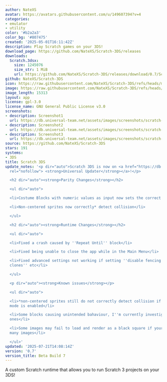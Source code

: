 ```yaml
---
author: NateXS
avatar: https://avatars.githubusercontent.com/u/149607394?v=4
categories:
- emulator
- utility
color: '#b2a2a3'
color_bg: '#807475'
created: '2025-05-01T16:11:42Z'
description: Play Scratch games on your 3DS!
download_page: https://github.com/NateXS/Scratch-3DS/releases
downloads:
  Scratch.3dsx:
    size: 1245076
    size_str: 1 MiB
    url: https://github.com/NateXS/Scratch-3DS/releases/download/0.7/Scratch.3dsx
github: NateXS/Scratch-3DS
icon: https://raw.githubusercontent.com/NateXS/Scratch-3DS/refs/heads/main/gfx/icon.png
image: https://raw.githubusercontent.com/NateXS/Scratch-3DS/refs/heads/main/gfx/logo.png
image_length: 15313
layout: app
license: gpl-3.0
license_name: GNU General Public License v3.0
screenshots:
- description: Screenshot1
  url: https://db.universal-team.net/assets/images/screenshots/scratch-3ds/screenshot1.png
- description: Screenshot2
  url: https://db.universal-team.net/assets/images/screenshots/scratch-3ds/screenshot2.png
- description: Screenshot3
  url: https://db.universal-team.net/assets/images/screenshots/scratch-3ds/screenshot3.png
source: https://github.com/NateXS/Scratch-3DS
stars: 191
systems:
- 3DS
title: Scratch 3DS
update_notes: '<p dir="auto">Scratch 3DS is now on <a href="https://db.universal-team.net/3ds/scratch-3ds"
  rel="nofollow"> <strong>Universal Updater</strong></a>!</p>

  <h2 dir="auto"><strong>Parity Changes</strong></h2>

  <ul dir="auto">

  <li>Costume Blocks with numeric values as input now sets the correct costume</li>

  <li>Non-centered sprites now correctly* detect collision</li>

  </ul>

  <h2 dir="auto"><strong>Runtime Changes</strong></h2>

  <ul dir="auto">

  <li>Fixed a crash caused by ''Repeat Until'' block</li>

  <li>Fixed being unable to close the app while in the Main Menu</li>

  <li>Fixed advanced settings not working if setting ''disable fencing'' ''infinite
  clones'' etc</li>

  </ul>

  <p dir="auto"><strong>Known issues</strong></p>

  <ul dir="auto">

  <li>*non-centered sprites still do not correctly detect collision if dual-screen
  mode is enabled</li>

  <li>Some blocks causing unintended bahaviour, I''m currently investigating which
  ones</li>

  <li>Some images may fail to load and render as a black square if your project has
  many images</li>

  </ul>'
updated: '2025-07-21T14:08:14Z'
version: '0.7'
version_title: Beta Build 7
---
```

A custom Scratch runtime that allows you to run Scratch 3 projects on your 3DS!